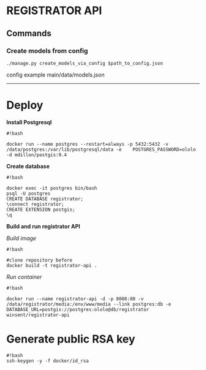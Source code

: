 # REGISTRATOR API
## Commands
### Create models from config
```
./manage.py create_models_via_config $path_to_config.json
```
config example main/data/models.json

---

# Deploy

**Install Postgresql**

```
#!bash

docker run --name postgres --restart=always -p 5432:5432 -v /data/postgres:/var/lib/postgresql/data -e    POSTGRES_PASSWORD=ololo -d mdillon/postgis:9.4
```

**Create database**


```
#!bash

docker exec -it postgres bin/bash
psql -U postgres
CREATE DATABASE registrator;
\connect registrator;
CREATE EXTENSION postgis;
\q

```

**Build and run registrator API**


*Build image*

```
#!bash

#clone repository before
docker build -t registrator-api .
```

*Run container*
```
#!bash

docker run --name registrator-api -d -p 8008:80 -v /data/registrator/media:/env/www/media --link postgres:db -e DATABASE_URL=postgis://postgres:ololo@db/registrator winsent/registrator-api

```

# Generate public RSA key

```
#!bash
ssh-keygen -y -f docker/id_rsa

```